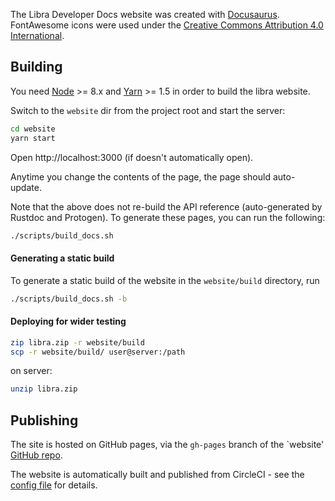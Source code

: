 The Libra Developer Docs website was created with [Docusaurus](https://docusaurus.io/).
FontAwesome icons were used under the
[Creative Commons Attribution 4.0 International](https://fontawesome.com/license).

## Building

You need [Node](https://nodejs.org/en/) >= 8.x and
[Yarn](https://yarnpkg.com/en/) >= 1.5 in order to build the libra website.

Switch to the `website` dir from the project root and start the server:
```bash
cd website
yarn start
```

Open http://localhost:3000 (if doesn't automatically open).

Anytime you change the contents of the page, the page should auto-update.

Note that the above does not re-build the API reference (auto-generated by
Rustdoc and Protogen). To generate these pages, you can run the following:
```bash
./scripts/build_docs.sh
```

#### Generating a static build

To generate a static build of the website in the `website/build` directory, run
```bash
./scripts/build_docs.sh -b
```

#### Deploying for wider testing

```bash
zip libra.zip -r website/build
scp -r website/build/ user@server:/path
```

on server:
```bash
unzip libra.zip
```

## Publishing

The site is hosted on GitHub pages, via the `gh-pages` branch of the `website'
[GitHub repo](https://github.com/libra/website).

The website is automatically built and published from CircleCI - see the
[config file](https://github.com/libra/website/blob/master/.circleci/config.yml)
for details.
